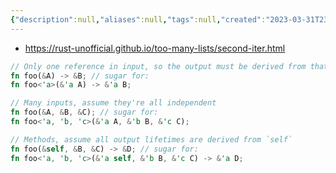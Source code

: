 ```yaml
---
{"description":null,"aliases":null,"tags":null,"created":"2023-03-31T23:38:33","updated":"2023-07-15T21:33:04","title":"lifetime elision","dg-publish":true,"permalink":"/docs/lifetime elision/","dgPassFrontmatter":true}
---
```


- https://rust-unofficial.github.io/too-many-lists/second-iter.html

```rust
// Only one reference in input, so the output must be derived from that input
fn foo(&A) -> &B; // sugar for:
fn foo<'a>(&'a A) -> &'a B;

// Many inputs, assume they're all independent
fn foo(&A, &B, &C); // sugar for:
fn foo<'a, 'b, 'c>(&'a A, &'b B, &'c C);

// Methods, assume all output lifetimes are derived from `self`
fn foo(&self, &B, &C) -> &D; // sugar for:
fn foo<'a, 'b, 'c>(&'a self, &'b B, &'c C) -> &'a D;
```
